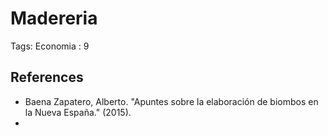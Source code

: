 # Madereria

Tags: Economia
: 9

## References

- Baena Zapatero, Alberto. "Apuntes sobre la elaboración de biombos en la Nueva España." (2015).
-